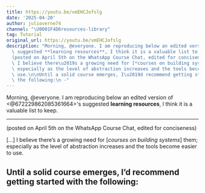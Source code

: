 ```yaml
---
title: https://youtu.be/vmEHCJofslg
date: '2025-04-20'
author: julioverne74
channel: "\U0001F4D6resources-library"
tag: Tutorial
original_url: https://youtu.be/vmEHCJofslg
description: "Morning, @everyone. I am reproducing below an edited version of <@672229862085361664>'s\
  \ suggested **learning resources**, I think it is a valuable list to keep.\n\n-------------\n\
  (posted on April 5th on the WhatsApp Course Chat, edited for conciseness)\n\n[...]\
  \ I believe there\u2019s a growing need for [*courses on building systems*] them;\
  \ especially as the level of abstraction increases and the tools become easier to\
  \ use.\n\nUntil a solid course emerges, I\u2019d recommend getting started with\
  \ the following:\n -"
---
```


Morning, @everyone. I am reproducing below an edited version of <@672229862085361664>'s suggested **learning resources**, I think it is a valuable list to keep.

-------------
(posted on April 5th on the WhatsApp Course Chat, edited for conciseness)

[...] I believe there’s a growing need for [*courses on building systems*] them; especially as the level of abstraction increases and the tools become easier to use.

Until a solid course emerges, I’d recommend getting started with the following:
 -